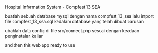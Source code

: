 Hospital Information System - Compfest 13 SEA

buatlah sebuah database mysql dengan nama compfest_13_sea
lalu import file compfest_13_sea.sql kedalam database yang telah dibuat barusan

ubahlah data config di file src/connect.php sesuai dengan keadaan penginstalan kalian

and then this web app ready to use